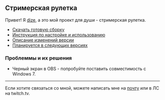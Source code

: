 ## Стримерская рулетка

Привет! Я [dize](https://www.twitch.tv/dize___), а это мой проект для души - стримерская рулетка.

* [Скачать готовую сборку](https://github.com/zelenskyds/steam-roulette/releases)
* [Инструкция по настройке и использованию](https://github.com/zelenskyds/stream-roulette/wiki)
* [Описание изменений версии](./CHANGELOG.md)
* [Планируется в следующих версиях](./ROADMAP.md)

### Проблеммы и их решения
* Черный экран в OBS - попробуйте поставить совместимость с Windows 7.

---
Если хотите связаться со мной, можете написать мне на [почту](mailto:zelenskyds@gmail.com) или в ЛС на twitch.tv.
